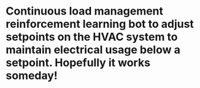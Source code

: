 # Continuous load management reinforcement learning bot to adjust setpoints on the HVAC system to maintain electrical usage below a setpoint. Hopefully it works someday!